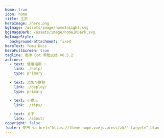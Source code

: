 ```yaml
---
home: true
icon: home
title: 主页
heroImage: /hero.png
bgImage: /assets/image/homeInLight.svg
bgImageDark: /assets/image/homeInDark.svg
bgImageStyle:
  background-attachment: fixed
heroText: Yumu Docs
heroFullScreen: true
tagline: 雨沐 Bot 帮助文档 v0.5.2
actions:
  - text: 使用指南 💡
    link: ./help/
    type: primary
  
  - text: 添加至群聊
    link: ./deploy/
    type: primary
    
  - text: 小提示
    link: ./tips/

  - text: 关于
    link: ./about/
copyright: false
footer: 使用 <a href="https://theme-hope.vuejs.press/zh/" target="_blank">VuePress Theme Hope</a> 主题 | © 2021-2024 YumuBot, All Rights Reserved.
---
```

